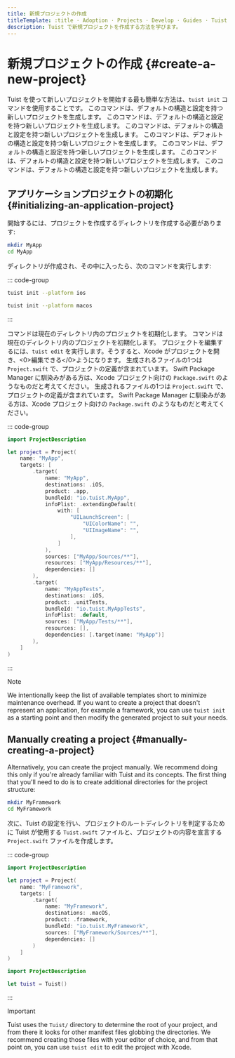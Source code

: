 ```yaml
---
title: 新規プロジェクトの作成
titleTemplate: :title · Adoption · Projects · Develop · Guides · Tuist
description: Tuist で新規プロジェクトを作成する方法を学びます。
---
```


# 新規プロジェクトの作成 {#create-a-new-project}

Tuist を使って新しいプロジェクトを開始する最も簡単な方法は、`tuist init` コマンドを使用することです。 このコマンドは、デフォルトの構造と設定を持つ新しいプロジェクトを生成します。 このコマンドは、デフォルトの構造と設定を持つ新しいプロジェクトを生成します。 このコマンドは、デフォルトの構造と設定を持つ新しいプロジェクトを生成します。 このコマンドは、デフォルトの構造と設定を持つ新しいプロジェクトを生成します。 このコマンドは、デフォルトの構造と設定を持つ新しいプロジェクトを生成します。 このコマンドは、デフォルトの構造と設定を持つ新しいプロジェクトを生成します。 このコマンドは、デフォルトの構造と設定を持つ新しいプロジェクトを生成します。

## アプリケーションプロジェクトの初期化 {#initializing-an-application-project}

開始するには、プロジェクトを作成するディレクトリを作成する必要があります:

```bash
mkdir MyApp
cd MyApp
```

ディレクトリが作成され、その中に入ったら、次のコマンドを実行します:

::: code-group

```bash [iOS project]
tuist init --platform ios
```

```bash [macOS project]
tuist init --platform macos
```

:::

コマンドは現在のディレクトリ内のプロジェクトを初期化します。 コマンドは現在のディレクトリ内のプロジェクトを初期化します。 プロジェクトを編集するには、`tuist edit` を実行します。そうすると、Xcode がプロジェクトを開き、<0>編集できる</0>ようになります。 生成されるファイルの1つは `Project.swift` で、プロジェクトの定義が含まれています。 Swift Package Manager に馴染みがある方は、Xcode プロジェクト向けの `Package.swift` のようなものだと考えてください。 生成されるファイルの1つは `Project.swift` で、プロジェクトの定義が含まれています。 Swift Package Manager に馴染みがある方は、Xcode プロジェクト向けの `Package.swift` のようなものだと考えてください。

::: code-group

```swift [Project.swift]
import ProjectDescription

let project = Project(
    name: "MyApp",
    targets: [
        .target(
            name: "MyApp",
            destinations: .iOS,
            product: .app,
            bundleId: "io.tuist.MyApp",
            infoPlist: .extendingDefault(
                with: [
                    "UILaunchScreen": [
                        "UIColorName": "",
                        "UIImageName": "",
                    ],
                ]
            ),
            sources: ["MyApp/Sources/**"],
            resources: ["MyApp/Resources/**"],
            dependencies: []
        ),
        .target(
            name: "MyAppTests",
            destinations: .iOS,
            product: .unitTests,
            bundleId: "io.tuist.MyAppTests",
            infoPlist: .default,
            sources: ["MyApp/Tests/**"],
            resources: [],
            dependencies: [.target(name: "MyApp")]
        ),
    ]
)
```

:::

> [!NOTE]
> We intentionally keep the list of available templates short to minimize maintenance overhead. If you want to create a project that doesn't represent an application, for example a framework, you can use `tuist init` as a starting point and then modify the generated project to suit your needs.

## Manually creating a project {#manually-creating-a-project}

Alternatively, you can create the project manually. We recommend doing this only if you're already familiar with Tuist and its concepts. The first thing that you'll need to do is to create additional directories for the project structure:

```bash
mkdir MyFramework
cd MyFramework
```

次に、Tuist の設定を行い、プロジェクトのルートディレクトリを判定するために Tuist が使用する `Tuist.swift` ファイルと、プロジェクトの内容を宣言する `Project.swift` ファイルを作成します。

::: code-group

```swift [Project.swift]
import ProjectDescription

let project = Project(
    name: "MyFramework",
    targets: [
        .target(
            name: "MyFramework",
            destinations: .macOS,
            product: .framework,
            bundleId: "io.tuist.MyFramework",
            sources: ["MyFramework/Sources/**"],
            dependencies: []
        )
    ]
)
```

```swift [Tuist.swift]
import ProjectDescription

let tuist = Tuist()
```

:::

> [!IMPORTANT]
> Tuist uses the `Tuist/` directory to determine the root of your project, and from there it looks for other manifest files globbing the directories. We recommend creating those files with your editor of choice, and from that point on, you can use `tuist edit` to edit the project with Xcode.
